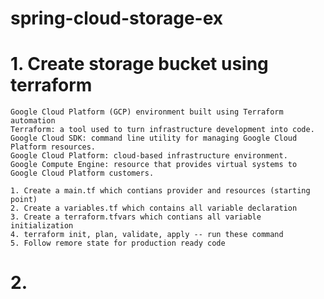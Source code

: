 # spring-cloud-storage-ex

# 1. Create storage bucket using terraform
    Google Cloud Platform (GCP) environment built using Terraform automation
    Terraform: a tool used to turn infrastructure development into code.
    Google Cloud SDK: command line utility for managing Google Cloud Platform resources.
    Google Cloud Platform: cloud-based infrastructure environment.
    Google Compute Engine: resource that provides virtual systems to Google Cloud Platform customers.
    
    1. Create a main.tf which contians provider and resources (starting point)
    2. Create a variables.tf which contains all variable declaration
    3. Create a terraform.tfvars which contians all variable initialization 
    4. terraform init, plan, validate, apply -- run these command
    5. Follow remore state for production ready code
# 2. 